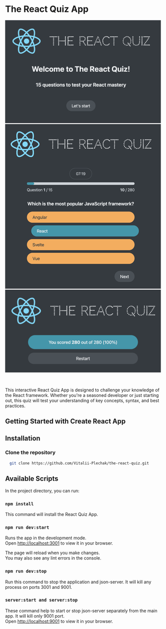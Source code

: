 # The React Quiz App

![Start Screen](src/assets/demo/start-screen.png)
![Quiz Answer](src/assets/demo/quiz-answer.png)
![Finish Screen](src/assets/demo/finish-screen.png)

<br/>

This interactive React Quiz App is designed to challenge your knowledge of the React framework. Whether you're a seasoned developer or just starting out, this quiz will test your understanding of key concepts, syntax, and best practices.

## Getting Started with Create React App

## Installation

### Clone the repository

```bash
  git clone https://github.com/Vitalii-Plechak/the-react-quiz.git
```

## Available Scripts

In the project directory, you can run:

### `npm install`

This command will install the React Quiz App.

### `npm run dev:start`

Runs the app in the development mode.\
Open [http://localhost:3001](http://localhost:3001) to view it in your browser.

The page will reload when you make changes.\
You may also see any lint errors in the console.

### `npm run dev:stop`

Run this command to stop the application and json-server. It will kill any process on ports 3001 and 9001.

### `server:start and server:stop`

These command help to start or stop json-server separately from the main app. It will kill only 9001 port.\
Open [http://localhost:9001](http://localhost:9001) to view it in your browser.
